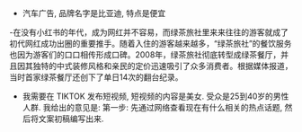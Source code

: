 - 汽车广告, 品牌名字是比亚迪, 特点是便宜

-在没有小红书的年代，成为网红并不容易，而绿茶旅社里来来往往的游客就成了初代网红成功出圈的重要推手。随着入住的游客越来越多，“绿茶旅社”的餐饮服务也因为游客们的口口相传形成口碑。2008年，绿茶旅社彻底转型成绿茶餐厅，并且因其独特的中式装修风格和亲民的定价迅速吸引了众多消费者。根据媒体报道，当时首家绿茶餐厅还创下了单日14次的翻台纪录。


- 我需要在 TIKTOK 发布短视频, 短视频的内容是美女. 受众是25到40岁的男性人群.
  我给出的意见是:
  第一步: 先通过网络查看现在有什么相关的热点话题, 然后将文案初稿编写出来.